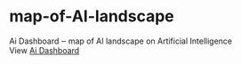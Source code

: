 # map-of-AI-landscape
Ai Dashboard ‒ map of AI landscape on Artificial Intelligence <br>
View <a target="_blank" href="https://papaly.com/8/mM3g">Ai Dashboard</a><br>
